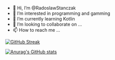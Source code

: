 - 👋 Hi, I’m @RadoslawStanczak
- 👀 I’m interested in programming and gamming
- 🌱 I’m currently learning Kotlin
- 💞️ I’m looking to collaborate on ...
- 📫 How to reach me ...


[![GitHub Streak](https://streak-stats.demolab.com/?user=RadoslawStanczak)](https://git.io/streak-stats)

[![Anurag's GitHub stats](https://github-readme-stats.vercel.app/api?username=RadoslawStanczak)](https://github.com/anuraghazra/github-readme-stats)

<!---
RadoslawStanczak/RadoslawStanczak is a ✨ special ✨ repository because its `README.md` (this file) appears on your GitHub profile.
You can click the Preview link to take a look at your changes.
--->
